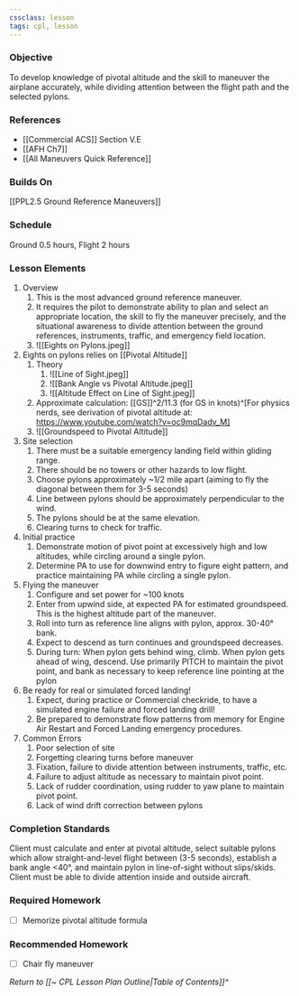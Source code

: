 ```yaml
---
cssclass: lesson
tags: cpl, lesson
---
```

### Objective
To develop knowledge of pivotal altitude and the skill to maneuver the airplane accurately, while dividing attention between the flight path and the selected pylons.

### References
- [[Commercial ACS]] Section V.E
- [[AFH Ch7]]
- [[All Maneuvers Quick Reference]]

### Builds On
[[PPL2.5 Ground Reference Maneuvers]]

### Schedule
Ground 0.5 hours, Flight 2 hours

### Lesson Elements 
1. Overview
	1. This is the most advanced ground reference maneuver.
	2. It requires the pilot to demonstrate ability to plan and select an appropriate location, the skill to fly the maneuver precisely, and the situational awareness to divide attention between the ground references, instruments, traffic, and emergency field location.
	3. ![[Eights on Pylons.jpeg]]
2. Eights on pylons relies on [[Pivotal Altitude]]
	1. Theory
		1. ![[Line of Sight.jpeg]]
		2. ![[Bank Angle vs Pivotal Altitude.jpeg]]
		3. ![[Altitude Effect on Line of Sight.jpeg]]
	2. Approximate calculation: [[GS]]^2/11.3 (for GS in knots)^[For physics nerds, see derivation of pivotal altitude at: https://www.youtube.com/watch?v=oc9mqDadv_M]
	3. ![[Groundspeed to Pivotal Altitude]]
4. Site selection
	1. There must be a suitable emergency landing field within gliding range.
	2. There should be no towers or other hazards to low flight.
	3. Choose pylons approximately ~1/2 mile apart (aiming to fly the diagonal between them for 3-5 seconds)
	4. Line between pylons should be approximately perpendicular to the wind.
	5. The pylons should be at the same elevation.
	6. Clearing turns to check for traffic.
5. Initial practice
	1. Demonstrate motion of pivot point at excessively high and low altitudes, while circling around a single pylon.
	2. Determine PA to use for downwind entry to figure eight pattern, and practice maintaining PA while circling a single pylon.
6. Flying the maneuver
	1. Configure and set power for ~100 knots
	2. Enter from upwind side, at expected PA for estimated groundspeed. This is the highest altitude part of the maneuver.
	3. Roll into turn as reference line aligns with pylon, approx. 30-40° bank.
	4. Expect to descend as turn continues and groundspeed decreases.
	5. During turn: When pylon gets behind wing, climb. When pylon gets ahead of wing, descend. Use primarily PITCH to maintain the pivot point, and bank as necessary to keep reference line pointing at the pylon
7. Be ready for real or simulated forced landing!
	1. Expect, during practice or Commercial checkride, to have a simulated engine failure and forced landing drill!
	2. Be prepared to demonstrate flow patterns from memory for Engine Air Restart and Forced Landing emergency procedures.
8. Common Errors
	1. Poor selection of site
	2. Forgetting clearing turns before maneuver
	3. Fixation, failure to divide attention between instruments, traffic, etc.
	4. Failure to adjust altitude as necessary to maintain pivot point.
	5. Lack of rudder coordination, using rudder to yaw plane to maintain pivot point.
	6. Lack of wind drift correction between pylons

### Completion Standards
Client must calculate and enter at pivotal altitude, select suitable pylons which allow straight-and-level flight between (3-5 seconds), establish a bank angle <40°, and maintain pylon in line-of-sight without slips/skids. Client must be able to divide attention inside and outside aircraft.

### Required Homework
- [ ] Memorize pivotal altitude formula

### Recommended Homework 
- [ ] Chair fly maneuver

*Return to [[~ CPL Lesson Plan Outline|Table of Contents]]^*